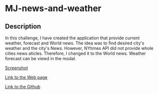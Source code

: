 # MJ-news-and-weather

## Description
In this challenge, I have created the application that provide current weather, forecast and World news. The idea was to find desired city's weather and the city's News. However, NYtimes API did not provide whole cities news aticles. Therefore, I changed it to the World news.
Weather forecast can be viewd in the modal.

[Screenshot](./styles/screencapture-salala1005-github-io-MJ-news-and-weather-2024-01-03-21_22_17.png)

[Link to the Web page]( https://salala1005.github.io/MJ-news-and-weather/)

[Link to the Github](https://github.com/Salala1005/MJ-news-and-weather)